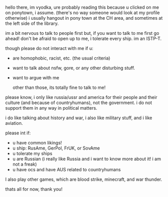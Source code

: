 hello there, im vyodka, ure probably reading this because u clicked on me on ponytown, i assume. (there's no way someone would look at my profile otherwise) i usually hangout in pony town at the CH area, and sometimes at the left side of the library.

im a bit nervous to talk to people first but, if you want to talk to me first go ahead! don't be afraid to open up to me, i tolerate every ship. im an ISTP-T.

though please do not interact with me if u:
- are homophobic, racist, etc. (the usual criteria)
- want to talk about nsfw, gore, or any other disturbing stuff.
- want to argue with me

  other than those, its totally fine to talk to me!

please know, i only like russia/ussr and america for their people and their culture (and because of countryhumans), not the government. i do not support them in any way in political matters.

i do like talking about history and war, i also like military stuff, and i like aviation. 

please int if:
- u have common likings!
- u ship:
  RusAme, GerPol, FrUK, or SovAme
- u tolerate my ships
- u are Russian (i really like Russia and i want to know more about it! i am not a freak)
- u have ocs and have AUS related to countryhumans

I also play other games, which are blood strike, minecraft, and war thunder.

thats all for now, thank you!


  

